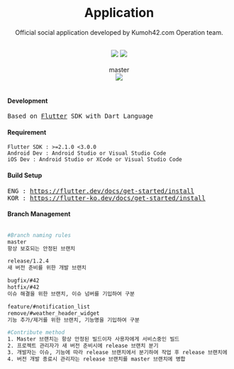 <div align="center">
    <br/>
    <h1>Application</h1>
    <p>Official social application developed by Kumoh42.com Operation team.</p><br/>
    <img src="https://forthebadge.com/images/badges/built-with-love.svg">
    <img src="https://forthebadge.com/images/badges/fo-real.svg">
    <br/>
    <br/>
    master<br/>
    <img src="https://semaphoreci.com/api/v1/foryou8033j/kumohtime_v2/branches/master/badge.svg">
    <br/>
    <br/>
</div>

#### Development
<pre class="highlight highlight-html">
Based on <a href="">Flutter</a> SDK with Dart Language
</pre>

#### Requirement
```
Flutter SDK : >=2.1.0 <3.0.0
Android Dev : Android Studio or Visual Studio Code
iOS Dev : Android Studio or XCode or Visual Studio Code
```

#### Build Setup
<pre class="highlight highlight-html">
ENG : <a href="https://flutter.dev/docs/get-started/install">https://flutter.dev/docs/get-started/install</a>
KOR : <a href="https://flutter-ko.dev/docs/get-started/install">https://flutter-ko.dev/docs/get-started/install</a>
</pre>

#### Branch Management
```bash

#Branch naming rules
master
항상 보호되는 안정된 브랜치

release/1.2.4
새 버전 준비를 위한 개발 브랜치

bugfix/#42
hotfix/#42
이슈 해결을 위한 브랜치, 이슈 넘버를 기입하여 구분

feature/#notification_list
remove/#weather_header_widget
기능 추가/제거를 위한 브랜치, 기능명을 기입하여 구분

#Contribute method
1. Master 브랜치는 항상 안정된 빌드이자 사용자에게 서비스중인 빌드
2. 프로젝트 관리자가 새 버전 준비시에 release 브랜치 분기
3. 개발자는 이슈, 기능에 따라 release 브랜치에서 분기하여 작업 후 release 브랜치에 Pull request
4. 버전 개발 종료시 관리자는 release 브랜치를 master 브랜치에 병합

```
